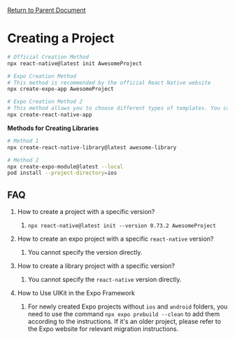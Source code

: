 [Return to Parent Document](./index.en.md)

# Creating a Project

```sh
# Official Creation Method
npx react-native@latest init AwesomeProject

# Expo Creation Method
# This method is recommended by the official React Native website
npx create-expo-app AwesomeProject

# Expo Creation Method 2
# This method allows you to choose different types of templates. You can find related content on the Expo website and GitHub.
npx create-react-native-app
```

**Methods for Creating Libraries**

```sh
# Method 1
npx create-react-native-library@latest awesome-library

# Method 2
npx create-expo-module@latest --local
pod install --project-directory=ios
```

## FAQ

1. How to create a project with a specific version?

   1. `npx react-native@latest init --version 0.73.2 AwesomeProject`

2. How to create an expo project with a specific `react-native` version?

   1. You cannot specify the version directly.

3. How to create a library project with a specific version?

   1. You cannot specify the `react-native` version directly.

4. How to Use UIKit in the Expo Framework
   1. For newly created Expo projects without `ios` and `android` folders, you need to use the command `npx expo prebuild --clean` to add them according to the instructions. If it's an older project, please refer to the Expo website for relevant migration instructions.
